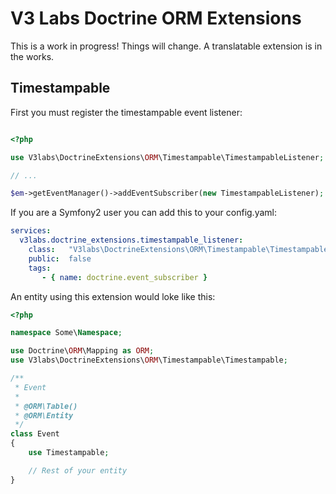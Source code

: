 V3 Labs Doctrine ORM Extensions
===============================

This is a work in progress! Things will change.
A translatable extension is in the works.

Timestampable
-------------

First you must register the timestampable event listener:

``` php

<?php

use V3labs\DoctrineExtensions\ORM\Timestampable\TimestampableListener;

// ...

$em->getEventManager()->addEventSubscriber(new TimestampableListener);

```

If you are a Symfony2 user you can add this to your config.yaml:

``` yaml
services:
  v3labs.doctrine_extensions.timestampable_listener:
    class:   "V3labs\DoctrineExtensions\ORM\Timestampable\TimestampableListener"
    public:  false
    tags:
       - { name: doctrine.event_subscriber }
```

An entity using this extension would loke like this:

``` php
<?php

namespace Some\Namespace;

use Doctrine\ORM\Mapping as ORM;
use V3labs\DoctrineExtensions\ORM\Timestampable\Timestampable;

/**
 * Event
 *
 * @ORM\Table()
 * @ORM\Entity
 */
class Event
{
    use Timestampable;

    // Rest of your entity
}
    
```
